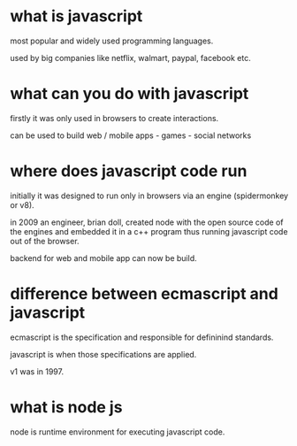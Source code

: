 # what is javascript

most popular and widely used programming languages.

used by big companies like netflix, walmart, paypal, facebook etc.

# what can you do with javascript 

firstly it was only used in browsers to create interactions.

can be used to build web / mobile apps - games - social networks

# where does javascript code run 

initially it was designed to run only in browsers via an engine (spidermonkey or v8).

in 2009 an engineer, brian doll, created node with the open source code of  the engines and embedded it in a c++ program thus running javascript code out of the browser. 

backend for web and mobile app can now be build.

# difference between ecmascript and javascript

ecmascript is the specification and responsible for defininind standards.

javascript is when those specifications are applied.

v1 was in 1997.

# what is node js

node is runtime environment for executing javascript code.
